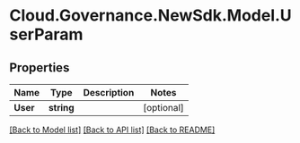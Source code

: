 # Cloud.Governance.NewSdk.Model.UserParam
## Properties

Name | Type | Description | Notes
------------ | ------------- | ------------- | -------------
**User** | **string** |  | [optional] 

[[Back to Model list]](../README.md#documentation-for-models) [[Back to API list]](../README.md#documentation-for-api-endpoints) [[Back to README]](../README.md)

